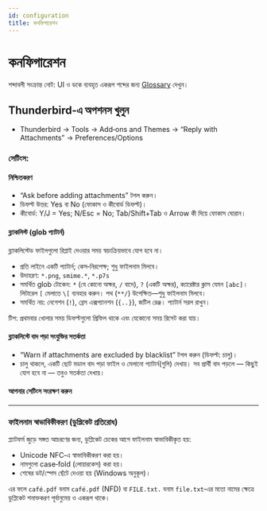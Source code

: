 ```yaml
---
id: configuration
title: কনফিগারেশন
---
```


# কনফিগারেশন

শব্দাবলী সংক্রান্ত নোট: UI ও ডকে ব্যবহৃত একরূপ শব্দের জন্য [Glossary](glossary) দেখুন।

## Thunderbird‑এ অপশনস খুলুন

- Thunderbird → Tools → Add‑ons and Themes → “Reply with Attachments” → Preferences/Options

### সেটিংস:

#### নিশ্চিতকরণ

- “Ask before adding attachments” টগল করুন।
- ডিফল্ট উত্তর: Yes বা No (ফোকাস ও কীবোর্ড ডিফল্ট)।
- কীবোর্ড: Y/J = Yes; N/Esc = No; Tab/Shift+Tab ও Arrow কী দিয়ে ফোকাস ঘোরান।

#### ব্ল্যাকলিস্ট (glob প্যাটার্ন)

ব্ল্যাকলিস্টেড ফাইলগুলো রিপ্লাই দেওয়ার সময় স্বয়ংক্রিয়ভাবে যোগ হবে না।

- প্রতি লাইনে একটি প্যাটার্ন; কেস‑নিরপেক্ষ; শুধু ফাইলনাম মিলবে।
- উদাহরণ: `*.png`, `smime.*`, `*.p7s`
- সমর্থিত glob টোকেন: `*` (যে কোনো অক্ষর, `/` বাদে), `?` (একটি অক্ষর), ক্যারেক্টার ক্লাস যেমন `[abc]`। লিটারেল `[` মেলাতে `\[` ব্যবহার করুন। পথ (`**/`) উপেক্ষিত—শুধু ফাইলনাম মিলবে।
- সমর্থিত নয়: নেগেশন (`!`), ব্রেস এক্সপ্যানশন (`{..}`), জটিল রেঞ্জ। প্যাটার্ন সরল রাখুন।

টিপ: প্রথমবার খোলার সময় ডিফল্টগুলো প্রিফিল থাকে এবং যেকোনো সময় রিসেট করা যায়।

#### ব্ল্যাকলিস্টে বাদ পড়া সংযুক্তির সতর্কতা

- “Warn if attachments are excluded by blacklist” টগল করুন (ডিফল্ট: চালু)।
- চালু থাকলে, একটি ছোট মডাল বাদ পড়া ফাইল ও মেলানো প্যাটার্ন(গুলি) দেখায়। সব প্রার্থী বাদ পড়লে — কিছুই যোগ হবে না — তবুও সতর্কতা দেখায়।

#### আপনার সেটিংস সংরক্ষণ করুন

---

### ফাইলনাম স্বাভাবিকীকরণ (ডুপ্লিকেট প্রতিরোধ)

প্ল্যাটফর্ম জুড়ে সঙ্গত আচরণের জন্য, ডুপ্লিকেট চেকের আগে ফাইলনাম স্বাভাবিকীকৃত হয়:

- Unicode NFC‑এ স্বাভাবিকীকরণ করা হয়।
- নামগুলো case‑fold (লোয়ারকেস) করা হয়।
- শেষের ডট/স্পেস ছেঁটে দেওয়া হয় (Windows অনুকূল)।

এর ফলে `café.pdf` বনাম `café.pdf` (NFD) বা `FILE.txt.` বনাম `file.txt`‑এর মতো নামের ক্ষেত্রে ডুপ্লিকেট শনাক্তকরণ পূর্বানুমেয় ও একরূপ থাকে।
